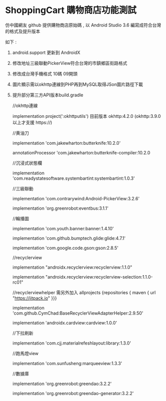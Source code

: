 # ShoppingCart  購物商店功能測試
仿中國網友 github 提供購物商店原始碼 , 以 Android Studio 3.6 編寫成符合台灣的格式及提升版本

如下 :
1. android.support 更新到 AndroidX
2. 修改地址三級聯動PickerView符合台灣的市鎮鄉區街路格式
3. 修改成台灣手機格式 10碼 09開頭
4. 圖片顯示需以okhttp連線到PHP再到MySQL取得JSon圖片路徑下載
5. 提升部分第三方API版本build.gradle
   
   //okhttp連線
   
   implementation project(':okhttputils') 目前版本 okhttp:4.2.0 (okhttp:3.9.0 以上才支援 https://)
   
    //黄油刀 
    
    implementation 'com.jakewharton:butterknife:10.2.0' 
    
    annotationProcessor 'com.jakewharton:butterknife-compiler:10.2.0 

    //沉浸式狀態欄 
    
    implementation 'com.readystatesoftware.systembartint:systembartint:1.0.3' 

    //三級聯動
    
    implementation 'com.contrarywind:Android-PickerView:3.2.6'
    
    implementation 'org.greenrobot:eventbus:3.1.1'

    //輪播圖
    
    implementation 'com.youth.banner:banner:1.4.10'
    
    implementation 'com.github.bumptech.glide:glide:4.7.1'
    
    implementation 'com.google.code.gson:gson:2.8.5'

    //recyclerview
    
    implementation "androidx.recyclerview:recyclerview:1.1.0"
    
    implementation "androidx.recyclerview:recyclerview-selection:1.1.0-rc01"

    //recyclerviewhelper   需另外加入 allprojects {repositories { maven { url "https://jitpack.io" }}}
    
    implementation 'com.github.CymChad:BaseRecyclerViewAdapterHelper:2.9.50'

    implementation 'androidx.cardview:cardview:1.0.0'

    //下拉刷新
    
    implementation 'com.cjj.materialrefeshlayout:library:1.3.0'

    //跑馬燈view
    
    implementation 'com.sunfusheng:marqueeview:1.3.3'

    //數據庫
    
    implementation 'org.greenrobot:greendao:3.2.2'
    
    implementation 'org.greenrobot:greendao-generator:3.2.2'
